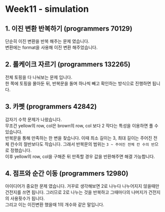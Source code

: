 # Week11 - simulation

## 1. 이진 변환 반복하기 (programmers 70129)

단순히 이진 변환을 반복 해주는 문제 였습니다.  
변환에는 format을 사용해 이진 변환 해주었습니다.

## 2. 롤케이크 자르기 (programmers 132265)

전체 토핑을 다 나눠보는 문제 입니다.  
한 쪽에 토핑을 몰아둔 뒤, 반복문을 돌며 하나씩 빼고 확인하는 방식으로 진행하면 됩니다.

## 3. 카펫 (programmers 42842)

갑자기 수학 문제가 나왔습니다.  
무조건 yellow의 row, col은 brown의 row, col 보다 2 작다는 특성을 이용하면 풀 수 있습니다.  
반복문을 통해 만족하는 한 변을 찾습니다. 이때 최소 길이는 3, 최대 길이는 주어진 전체 칸수의 절반보다도 작습니다. 그래서 반복문의 범위는 `3 ~ 주어진 전체 칸 수의 반`으로 정했습니다.  
이후 yellow의 row, col을 구해준 뒤 만족할 경우 값을 반환해주면 해결 가능합니다.

## 4. 점프와 순간 이동 (programmers 12980)

아이디어가 중요한 문제 였습니다.
거꾸로 생각해보면 2로 나누다 나누어지지 않을때만 건전지를 쓰면 됩니다. 그러므로 2로 나누는 것을 반복하고 그때마다의 나머지가 건전지의 사용횟수가 됩니다.  
그리고 이는 이진변환 했을때 1의 개수와 같은 말입니다.
